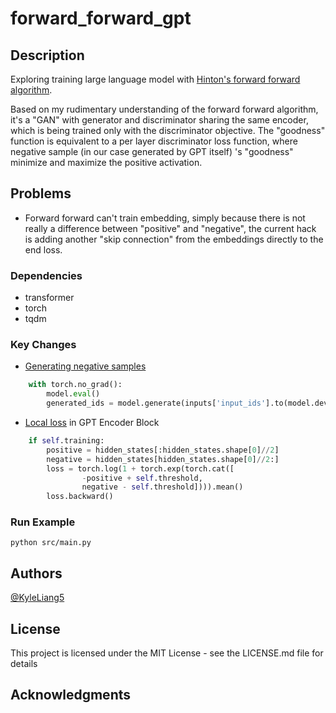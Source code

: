 # forward_forward_gpt
## Description

Exploring training large language model with [Hinton's forward forward algorithm](https://www.cs.toronto.edu/~hinton/FFA13.pdf).

Based on my rudimentary understanding of the forward forward algorithm, it's a "GAN" with generator and discriminator sharing the same encoder, which is being trained only with the discriminator objective. The "goodness" function is equivalent to a per layer discriminator loss function, where negative sample (in our case generated by GPT itself) 's "goodness" minimize and maximize the positive activation.

## Problems
* Forward forward can't train embedding, simply because there is not really a difference between "positive" and "negative", the current hack is adding another "skip connection" from the embeddings directly to the end loss.

### Dependencies

* transformer
* torch
* tqdm

### Key Changes
* [Generating negative samples](https://github.com/kyleliang919/forward_forward_gpt/blob/a60b8fd209f9f822bc4e9e3169255cc09aaccc1e/src/trainer.py#L45)
```python
    with torch.no_grad():
        model.eval()
        generated_ids = model.generate(inputs['input_ids'].to(model.device), attention_mask = inputs['attention_mask'].to(model.device), max_length = inputs['input_ids'].shape[-1] * 2)
```

* [Local loss](https://github.com/kyleliang919/forward_forward_gpt/blob/a60b8fd209f9f822bc4e9e3169255cc09aaccc1e/src/modeling_gpt2.py#L440) in GPT Encoder Block 
```python
    if self.training:
        positive = hidden_states[:hidden_states.shape[0]//2]
        negative = hidden_states[hidden_states.shape[0]//2:]
        loss = torch.log(1 + torch.exp(torch.cat([
                -positive + self.threshold,
                negative - self.threshold]))).mean()
        loss.backward()
```

### Run Example

```
python src/main.py
```

## Authors
[@KyleLiang5](https://twitter.com/KyleLiang5)

## License

This project is licensed under the MIT License - see the LICENSE.md file for details

## Acknowledgments